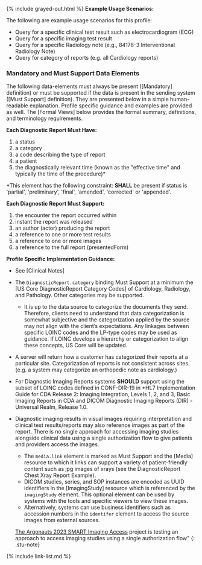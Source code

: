 {% include grayed-out.html %}
**Example Usage Scenarios:**

The following are example usage scenarios for this profile:

-   Query for a specific clinical test result such as electrocardiogram (ECG)
-   Query for a specific imaging test result
-   Query for a specific Radiology note (e.g., 84178-3 Interventional Radiology Note)
-   Query for category of reports (e.g. all Cardiology reports)


### Mandatory and Must Support Data Elements

The following data-elements must always be present ([Mandatory] definition) or must be supported if the data is present in the sending system ([Must Support] definition). They are presented below in a simple human-readable explanation.  Profile specific guidance and examples are provided as well.  The [Formal Views] below provides the  formal summary, definitions, and  terminology requirements.  

**Each Diagnostic Report Must Have:**

1.  a status
1.  a category
1.  a code describing the type of report
1.  a patient
1.  the diagnostically relevant time (known as the "effective time" and typically the time of the procedure)*

\*This element has the following constraint: **SHALL** be present if status is
'partial', 'preliminary', 'final', 'amended', 'corrected' or 'appended'.

**Each Diagnostic Report Must Support:**

1.  the encounter the report occurred within
1.  instant the report was released
1.  an author (actor) producing the report
2.  a reference to one or more test results
2.  a reference to one or more images
4.  a reference to the full report (presentedForm)

**Profile Specific Implementation Guidance:**

- See [Clinical Notes]
- The `DiagnosticReport.category` binding Must Support at a minimum the [US Core DiagnosticReport Category Codes] of Cardiology, Radiology, and Pathology. Other categories may be supported.
  - It is up to the data source to categorize the documents they send. Therefore, clients need to understand that data categorization is somewhat subjective and the categorization applied by the source may not align with the client’s expectations. Any linkages between specific LOINC codes and the LP-type codes may be used as guidance. If LOINC develops a hierarchy or categorization to align these concepts, US Core will be updated.
- A server will return how a customer has categorized their reports at a particular site. Categorization of reports is not consistent across sites. (e.g. a system may categorize an orthopedic note as cardiology.)
- For Diagnostic Imaging Reports systems **SHOULD** support using the subset of  LOINC codes defined in CONF-DIR-19 in *HL7 Implementation Guide for CDA Release 2: Imaging Integration, Levels 1, 2, and 3, Basic Imaging Reports in CDA and DICOM Diagnostic Imaging Reports (DIR) - Universal Realm, Release 1.0.

-  Diagnostic imaging results in visual images requiring interpretation and clinical test results/reports may also reference images as part of the report. There is no single approach for accessing imaging studies alongside clinical data using a single authorization flow to give patients and providers access the images.

   * The `media.link` element is marked as Must Support and the [Media] resource to which it links can support a variety of patient-friendly content such as jpg images of xrays (see the DiagnosticReport Chest Xray Report Example).
   * DICOM studies, series, and SOP instances are encoded as UUID identifiers in the [ImagingStudy] resource which is referenced by the `imagingStudy` element. This optional element can be used by systems with the tools and specific viewers to view these images.
   * Alternatively, systems can use business identifiers such as accession numbers in the `identifer` element to access the source images from external sources.
  
   [The Argonauts 2023 SMART Imaging Access](https://confluence.hl7.org/display/AP/SMART+Imaging+Access) project is testing an approach to access imaging studies using a single authorization flow"
   {: .stu-note}


{% include link-list.md %}

</div><!-- grayed-out -->